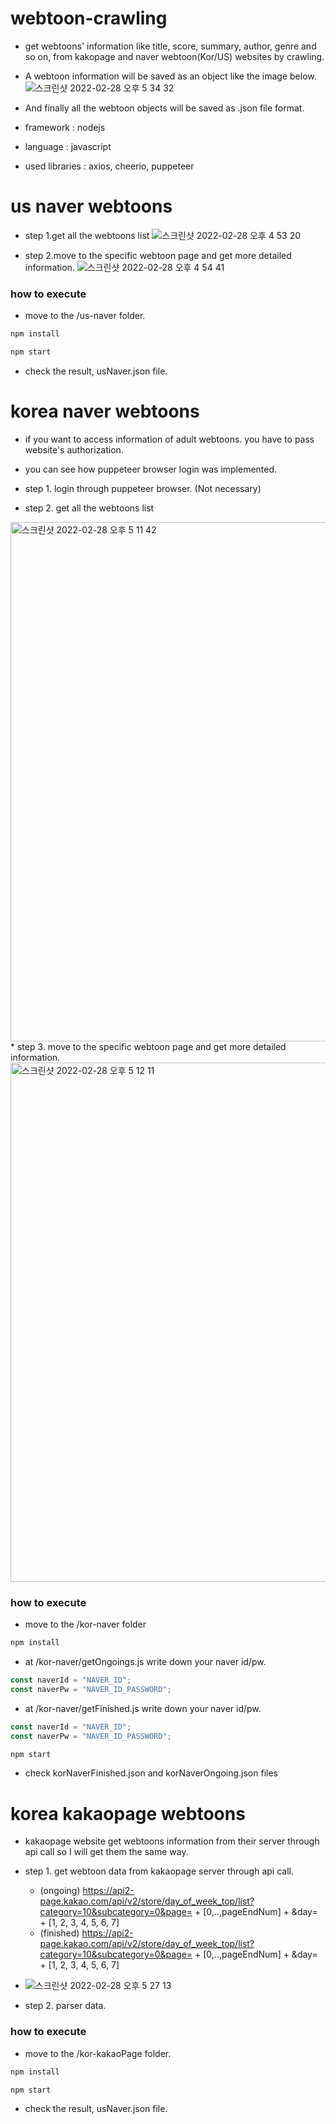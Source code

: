 # webtoon-crawling
* get webtoons' information like title, score, summary, author, genre and so on, from kakopage and naver webtoon(Kor/US) websites by crawling.
* A webtoon information will be saved as an object like the image below.
![스크린샷 2022-02-28 오후 5 34 32](https://user-images.githubusercontent.com/76895949/155950964-a55e068a-1b17-4b37-9e50-c58b4fe5d9df.png)
* And finally all the webtoon objects will be saved as .json file format.

* framework : nodejs
* language : javascript
* used libraries : axios, cheerio, puppeteer

# us naver webtoons
* step 1.get all the webtoons list
![스크린샷 2022-02-28 오후 4 53 20](https://user-images.githubusercontent.com/76895949/155945034-62db19f6-4361-4d01-b3e7-d98eba846dfe.png)

* step 2.move to the specific webtoon page and get more detailed information.
![스크린샷 2022-02-28 오후 4 54 41](https://user-images.githubusercontent.com/76895949/155945202-ff9db125-304a-499f-9e3d-86c6037dc0a5.png)

### how to execute
* move to the /us-naver folder.


```javascript
npm install
```

```javascript
npm start
```

* check the result, usNaver.json file.

# korea naver webtoons
* if you want to access information of adult webtoons. you have to pass website's authorization.
* you can see how puppeteer browser login was implemented.

* step 1. login through puppeteer browser. (Not necessary)
* step 2. get all the webtoons list
<img width="831" alt="스크린샷 2022-02-28 오후 5 11 42" src="https://user-images.githubusercontent.com/76895949/155947503-8db79732-d94c-4849-8383-5e80722d6be2.png">
* step 3. move to the specific webtoon page and get more detailed information.
<img width="831" alt="스크린샷 2022-02-28 오후 5 12 11" src="https://user-images.githubusercontent.com/76895949/155947576-ad08ef3e-af2d-4ade-af88-a205cea06573.png">

### how to execute
* move to the /kor-naver folder

```javascript
npm install
```

* at /kor-naver/getOngoings.js write down your naver id/pw.
```javascript
const naverId = "NAVER_ID";
const naverPw = "NAVER_ID_PASSWORD";
```

* at /kor-naver/getFinished.js write down your naver id/pw.
```javascript
const naverId = "NAVER_ID";
const naverPw = "NAVER_ID_PASSWORD";
```

```javascript
npm start
```
* check korNaverFinished.json and korNaverOngoing.json files

# korea kakaopage webtoons
* kakaopage website get webtoons information from their server through api call so I will get them the same way.

* step 1. get webtoon data from kakaopage server through api call.
  * (ongoing) https://api2-page.kakao.com/api/v2/store/day_of_week_top/list?category=10&subcategory=0&page= + [0,..,pageEndNum] + &day= + [1, 2, 3, 4, 5, 6, 7]
  * (finished) https://api2-page.kakao.com/api/v2/store/day_of_week_top/list?category=10&subcategory=0&page= + [0,..,pageEndNum] + &day= + [1, 2, 3, 4, 5, 6, 7]
* ![스크린샷 2022-02-28 오후 5 27 13](https://user-images.githubusercontent.com/76895949/155949695-ca70ab46-3902-44d1-9c09-89a14f6ad089.png)

* step 2. parser data.

### how to execute
* move to the /kor-kakaoPage folder.

```javascript
npm install
```

```javascript
npm start
```

* check the result, usNaver.json file.

